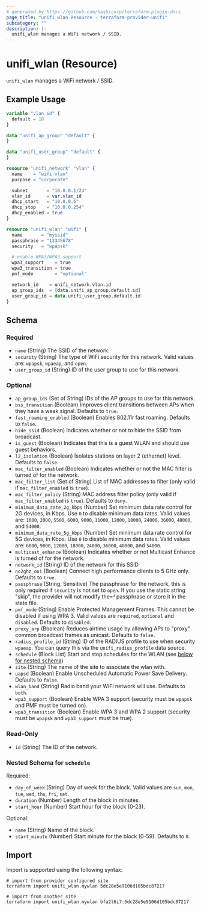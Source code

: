 ```yaml
---
# generated by https://github.com/hashicorp/terraform-plugin-docs
page_title: "unifi_wlan Resource - terraform-provider-unifi"
subcategory: ""
description: |-
  unifi_wlan manages a WiFi network / SSID.
---
```


# unifi_wlan (Resource)

`unifi_wlan` manages a WiFi network / SSID.

## Example Usage

```terraform
variable "vlan_id" {
  default = 10
}

data "unifi_ap_group" "default" {
}

data "unifi_user_group" "default" {
}

resource "unifi_network" "vlan" {
  name    = "wifi-vlan"
  purpose = "corporate"

  subnet       = "10.0.0.1/24"
  vlan_id      = var.vlan_id
  dhcp_start   = "10.0.0.6"
  dhcp_stop    = "10.0.0.254"
  dhcp_enabled = true
}

resource "unifi_wlan" "wifi" {
  name       = "myssid"
  passphrase = "12345678"
  security   = "wpapsk"

  # enable WPA2/WPA3 support
  wpa3_support    = true
  wpa3_transition = true
  pmf_mode        = "optional"

  network_id    = unifi_network.vlan.id
  ap_group_ids  = [data.unifi_ap_group.default.id]
  user_group_id = data.unifi_user_group.default.id
}
```

<!-- schema generated by tfplugindocs -->
## Schema

### Required

- `name` (String) The SSID of the network.
- `security` (String) The type of WiFi security for this network. Valid values are: `wpapsk`, `wpaeap`, and `open`.
- `user_group_id` (String) ID of the user group to use for this network.

### Optional

- `ap_group_ids` (Set of String) IDs of the AP groups to use for this network.
- `bss_transition` (Boolean) Improves client transitions between APs when they have a weak signal. Defaults to `true`.
- `fast_roaming_enabled` (Boolean) Enables 802.11r fast roaming. Defaults to `false`.
- `hide_ssid` (Boolean) Indicates whether or not to hide the SSID from broadcast.
- `is_guest` (Boolean) Indicates that this is a guest WLAN and should use guest behaviors.
- `l2_isolation` (Boolean) Isolates stations on layer 2 (ethernet) level. Defaults to `false`.
- `mac_filter_enabled` (Boolean) Indicates whether or not the MAC filter is turned of for the network.
- `mac_filter_list` (Set of String) List of MAC addresses to filter (only valid if `mac_filter_enabled` is `true`).
- `mac_filter_policy` (String) MAC address filter policy (only valid if `mac_filter_enabled` is `true`). Defaults to `deny`.
- `minimum_data_rate_2g_kbps` (Number) Set minimum data rate control for 2G devices, in Kbps. Use `0` to disable minimum data rates. Valid values are: `1000`, `2000`, `5500`, `6000`, `9000`, `11000`, `12000`, `18000`, `24000`, `36000`, `48000`,  and `54000`.
- `minimum_data_rate_5g_kbps` (Number) Set minimum data rate control for 5G devices, in Kbps. Use `0` to disable minimum data rates. Valid values are: `6000`, `9000`, `12000`, `18000`, `24000`, `36000`, `48000`,  and `54000`.
- `multicast_enhance` (Boolean) Indicates whether or not Multicast Enhance is turned of for the network.
- `network_id` (String) ID of the network for this SSID
- `no2ghz_oui` (Boolean) Connect high performance clients to 5 GHz only. Defaults to `true`.
- `passphrase` (String, Sensitive) The passphrase for the network, this is only required if `security` is not set to `open`. If you use the static string "skip", the provider will not modify the↵ passphrase or store it in the state file.
- `pmf_mode` (String) Enable Protected Management Frames. This cannot be disabled if using WPA 3. Valid values are `required`, `optional` and `disabled`. Defaults to `disabled`.
- `proxy_arp` (Boolean) Reduces airtime usage by allowing APs to "proxy" common broadcast frames as unicast. Defaults to `false`.
- `radius_profile_id` (String) ID of the RADIUS profile to use when security `wpaeap`. You can query this via the `unifi_radius_profile` data source.
- `schedule` (Block List) Start and stop schedules for the WLAN (see [below for nested schema](#nestedblock--schedule))
- `site` (String) The name of the site to associate the wlan with.
- `uapsd` (Boolean) Enable Unscheduled Automatic Power Save Delivery. Defaults to `false`.
- `wlan_band` (String) Radio band your WiFi network will use. Defaults to `both`.
- `wpa3_support` (Boolean) Enable WPA 3 support (security must be `wpapsk` and PMF must be turned on).
- `wpa3_transition` (Boolean) Enable WPA 3 and WPA 2 support (security must be `wpapsk` and `wpa3_support` must be true).

### Read-Only

- `id` (String) The ID of the network.

<a id="nestedblock--schedule"></a>
### Nested Schema for `schedule`

Required:

- `day_of_week` (String) Day of week for the block. Valid values are `sun`, `mon`, `tue`, `wed`, `thu`, `fri`, `sat`.
- `duration` (Number) Length of the block in minutes.
- `start_hour` (Number) Start hour for the block (0-23).

Optional:

- `name` (String) Name of the block.
- `start_minute` (Number) Start minute for the block (0-59). Defaults to `0`.

## Import

Import is supported using the following syntax:

```shell
# import from provider configured site
terraform import unifi_wlan.mywlan 5dc28e5e9106d105bdc87217

# import from another site
terraform import unifi_wlan.mywlan bfa2l6i7:5dc28e5e9106d105bdc87217
```
